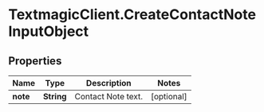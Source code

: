 # TextmagicClient.CreateContactNoteInputObject

## Properties
Name | Type | Description | Notes
------------ | ------------- | ------------- | -------------
**note** | **String** | Contact Note text. | [optional] 


